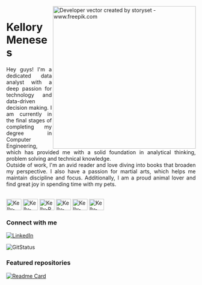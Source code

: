 <img align="right" alt="Developer vector created by storyset - www.freepik.com" height="380" src="https://user-images.githubusercontent.com/97471199/230774187-e482399b-492c-4c17-a831-0314bf90526e.png">

<h1>
    <span>Kellory Meneses</span>
</h1>

<p align="justify">Hey guys! I'm a dedicated data analyst with a deep passion for technology and data-driven decision making. I am currently in the final stages of completing my degree in Computer Engineering, which has provided me with a solid foundation in analytical thinking, problem solving and technical knowledge. 
<br>
 Outside of work, I'm an avid reader and love diving into books that broaden my perspective. I also have a passion for martial arts, which helps me maintain discipline and focus. Additionally, I am a proud animal lover and find great joy in spending time with my pets.</p>
<!--
[![Preview](https://img.shields.io/badge/Portfolio-000?style=for-the-badge&logo=github&logoColor=FF00F6)](https://github.com/kellorymenesesm)
[![GitHub Page](https://img.shields.io/badge/elidianaandrade.github.io-67136f?style=for-the-badge)](https://github.com/kellorymenesesm)
-->

<div style="display: inline_block"><br>
  <img align="center" alt="Kelly-Jupyter" height="30" width="40" src="https://cdn.jsdelivr.net/gh/devicons/devicon@latest/icons/jupyter/jupyter-original-wordmark.svg">
  <img align="center" alt="Kelly-Python" height="30" width="40" src="https://cdn.jsdelivr.net/gh/devicons/devicon@latest/icons/python/python-original.svg">
  <img align="center" alt="Kelly-R" height="30" width="40" src="https://cdn.jsdelivr.net/gh/devicons/devicon@latest/icons/r/r-original.svg">
  <img align="center" alt="Kelly-SQL" height="30" width="40" src="https://cdn.jsdelivr.net/gh/devicons/devicon@latest/icons/mysql/mysql-original-wordmark.svg">
  <img align="center" alt="Kelly-Numpy" height="30" width="40" src="https://cdn.jsdelivr.net/gh/devicons/devicon@latest/icons/numpy/numpy-plain-wordmark.svg">
  <img align="center" alt="Kelly-VSCODE" height="30" width="40" src="https://cdn.jsdelivr.net/gh/devicons/devicon@latest/icons/visualstudio/visualstudio-original.svg">
</div>

### Connect with me

[![LinkedIn](https://img.shields.io/badge/-LinkedIn-000?style=for-the-badge&logo=linkedin&logoColor=FF00F6&color:FFF)](https://www.linkedin.com/in/kellory-meneses/)

![GitStatus](https://github-readme-stats.vercel.app/api?username=kellorymenesesm&show_icons=true&cache_seconds=86400&theme=midnight-purple)

### Featured repositories

[![Readme Card](https://github-readme-stats.vercel.app/api/pin/?username=kellorymenesesm&cache_seconds=86400&repo=Projetos-Python&theme=midnight-purple)](https://github.com/kellorymenesesm/Projetos-Python)


